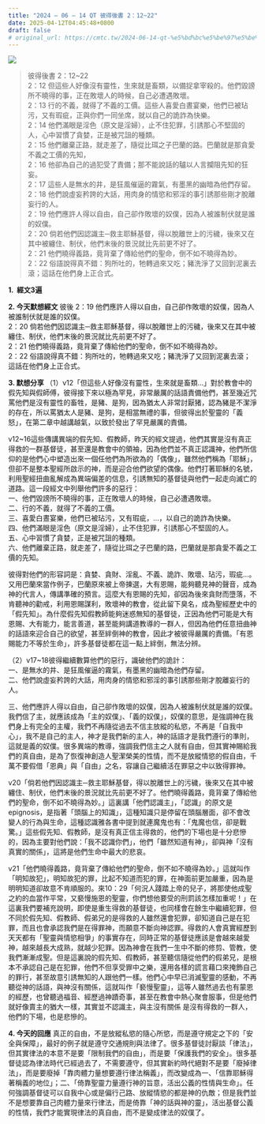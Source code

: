 ```yaml
---
title: "2024 – 06 – 14 QT 彼得後書 2：12~22"
date: 2025-04-12T04:45:48+0800
draft: false
# original_url: https://cmtc.tw/2024-06-14-qt-%e5%bd%bc%e5%be%97%e5%be%8c%e6%9b%b8-2%ef%bc%9a1222
---
```


![](/images/qt.jpg)
> 彼得後書 2：12\~22  
> 2：12 但這些人好像沒有靈性，生來就是畜類，以備捉拿宰殺的。他們毀謗所不曉得的事，正在敗壞人的時候，自己必遭遇敗壞。  
> 2：13 行的不義，就得了不義的工價。這些人喜愛白晝宴樂，他們已被玷污，又有瑕疵，正與你們一同坐席，就以自己的詭詐為快樂。  
> 2：14 他們滿眼是淫色（原文是淫婦），止不住犯罪，引誘那心不堅固的人，心中習慣了貪婪，正是被咒詛的種類。  
> 2：15 他們離棄正路，就走差了，隨從比珥之子巴蘭的路。巴蘭就是那貪愛不義之工價的先知，  
> 2：16 他卻為自己的過犯受了責備；那不能說話的驢以人言攔阻先知的狂妄。  
> 2：17 這些人是無水的井，是狂風催逼的霧氣，有墨黑的幽暗為他們存留。  
> 2：18 他們說虛妄矜誇的大話，用肉身的情慾和邪淫的事引誘那些剛才脫離妄行的人。  
> 2：19 他們應許人得以自由，自己卻作敗壞的奴僕，因為人被誰制伏就是誰的奴僕。  
> 2：20 倘若他們因認識主─救主耶穌基督，得以脫離世上的污穢，後來又在其中被纏住、制伏，他們末後的景況就比先前更不好了。  
> 2：21 他們曉得義路，竟背棄了傳給他們的聖命，倒不如不曉得為妙。  
> 2：22 俗語說得真不錯：狗所吐的，牠轉過來又吃；豬洗淨了又回到泥裏去滾；這話在他們身上正合式。

**1.  經文3遍**

**2. 今天默想經文**
彼後 2：19 他們應許人得以自由，自己卻作敗壞的奴僕，因為人被誰制伏就是誰的奴僕。  
2：20 倘若他們因認識主─救主耶穌基督，得以脫離世上的污穢，後來又在其中被纏住、制伏，他們末後的景況就比先前更不好了。  
2：21 他們曉得義路，竟背棄了傳給他們的聖命，倒不如不曉得為妙。  
2：22 俗語說得真不錯：狗所吐的，牠轉過來又吃；豬洗淨了又回到泥裏去滾；這話在他們身上正合式。

**3. 默想分享**
（1）v12「但這些人好像沒有靈性，生來就是畜類…」對於教會中的假先知與假師傅，彼得接下來以極為罕見，非常嚴厲的話語責備他們，甚至幾近咒罵他們是沒有靈性的畜牲，是豬、是狗，因為猶太人非常討厭猪，認為豬是不潔淨的存在，所以罵猶太人是豬、是狗，是相當無禮的事，但彼得出於聖靈的「義怒」，在第二章中越講越氣，以致於發出了罕見嚴厲的責備。

v12\~16這些傳講異端的假先知、假教師，昨天的經文提過，他們其實是沒有真正得救的一群基督徒，甚至還是教會中的領袖，因為他們並不真正認識神，他們所信仰的是他們心中塑造出來一個任他們為所欲為的「偶像」，雖然他們稱為「耶穌」，但卻不是整本聖經所啟示的神，而是迎合他們欲望的偶像。他們打著耶穌的名號，利用聖經扭曲亂解成為異端偏差的信息，引誘無知的基督徒與他們一起走向滅亡的道路。這一段經文中列舉他們許多的惡行：  
一、他們毀謗所不曉得的事，正在敗壞人的時候，自己必遭遇敗壞。  
二、行的不義，就得了不義的工價。  
三、喜愛白晝宴樂，他們已被玷污，又有瑕疵，…，以自己的詭詐為快樂。  
四、他們滿眼是淫色（原文是淫婦），止不住犯罪，引誘那心不堅固的人。  
五、心中習慣了貪婪，正是被咒詛的種類。  
六、他們離棄正路，就走差了，隨從比珥之子巴蘭的路，巴蘭就是那貪愛不義之工價的先知。

彼得對他們的形容詞是：貪婪、貪財、淫亂、不義、詭詐、敗壞、玷污，瑕疵…。又用巴蘭來當作例子，巴蘭原來被上帝揀選，大有恩賜，能夠聽見神的聲音，成為神的代言人，傳講準確的預言。這麼大有恩賜的先知，卻因為後來貪財而墮落，不肯聽神的勸戒，利用恩賜謀利，敗壞神的教會，從此留下臭名，成為聖經歷史中的「假先知」。為什麼假先知假教師能夠迷惑無知的基督徒，正因為他們可能是大有恩賜、大有能力，能言善道，甚至能夠講道教導的一群人，但因為他們任意扭曲神的話語來迎合自己的欲望，甚至絆倒神的教會，因此才被彼得嚴厲的責備。「有恩賜能力不等於生命」，許多基督徒都在這一點上絆倒，無法分辨。

（2）v17\~18彼得繼續數算他們的惡行，識破他們的詭計：  
一、是無水的井、是狂風催逼的霧氣，有墨黑的幽暗為他們存留。  
二、他們說虛妄矜誇的大話，用肉身的情慾和邪淫的事引誘那些剛才脫離妄行的人。

三、他們應許人得以自由，自己卻作敗壞的奴僕，因為人被誰制伏就是誰的奴僕。  
我們信了主，就應該成為「主的奴僕」、「義的奴僕」，奴僕的意思，是強調神在我們身上有完全的主權，我們不再隨從過去不信主放縱的私慾，不再是「自我中心」，我不是自己的主人，神才是我們新的主人，神的話語才是我們遵行的準則，這就是義的奴僕。很多異端的教導，強調我們信主之人就有自由，但其實神賜給我們的真自由，是為了恢復神創造人聖潔榮美的性情，而不是放縱情慾的假自由，千萬不要假借「恩典」與「自由」之名，容讓自己繼續活在罪惡之中以致得罪神。

v20「倘若他們因認識主─救主耶穌基督，得以脫離世上的污穢，後來又在其中被纏住、制伏，他們末後的景況就比先前更不好了。他們曉得義路，竟背棄了傳給他們的聖命，倒不如不曉得為妙。」這裏講「他們認識主」，「認識」的原文是epignosis，是指著「頭腦上的知識」，這種知識只是停留在頭腦層面，卻不會改變人的行為與生命，這種認識雅各書中提到就連魔鬼也有：「鬼魔也信，卻是戰驚。」這些假先知、假教師，是沒有真正信主得救的，他們的下場也是十分悲慘的，因為主要對他們說：「我不認識你們」，他們「雖然知道有神」，卻與神「沒有真實的關係」，這將是他們生命中最大的悲哀。

v21「他們曉得義路，竟背棄了傳給他們的聖命，倒不如不曉得為妙。」這就叫作「明知故犯」，明知故犯的罪，比起不知道而犯的罪，在神面前更加嚴重，因為是明明知道卻故意不肯順服的。來10：29「何況人踐踏上帝的兒子，將那使他成聖之約的血當作平常，又褻慢施恩的聖靈，你們想他要受的刑罰該怎樣加重呢！」在這裏我們要補充說明，即使是重生得救的基督徒，也同樣會在餘生中繼續犯罪，但不同於假先知、假教師、假弟兄的是得救的人雖然還會犯罪，卻知道自己是在犯罪，而且也會承認我們是在得罪神，而願意不斷向神認罪。得救的人會真實經歷到天天都有「聖靈與情慾相爭」的事實存在，同時正常的基督徒應該是會越來越愛神，越來越長大成熟，就越少犯罪。因為神會在我們一生中不斷的修剪、管教，使我們漸漸成聖。但是這裏說的假先知、假教師，甚至聽信隨從他們的假弟兄，是根本不承認自己是在犯罪，他們不但享受罪中之樂，還用各樣的謊言藉口來掩飾自己的罪行，甚至故意引誘無知的人跟他們一樣。他們心中早已消滅聖靈的感動，不再聽從神的話語，與神沒有關係，這就叫作「褻慢聖靈」，這等人雖然過去也有蒙恩的經歷，也曾聽過福音、經歷過神蹟奇事，甚至在教會中熱心聚會服事，但是他們就好像賣主的猶大一樣，其實並不認識主，與主沒有關係 是沒有得救的一群人，他們的下場，也是悲慘的。

**4. 今天的回應**
真正的自由，不是放縱私慾的隨心所慾，而是遵守規定之下的「安全與保障」，最好的例子就是遵守交通規則與法律了。很多基督徒討厭談「律法」，但其實律法的本意不是要「限制我們的自由」，而是要「保護我們的安全」。很多基督徒認為律法時代已經過去了，不需要遵守，但其實新約時代絕對不是要「廢掉律法」，而是要廢掉「靠肉體力量想要遵行律法稱義」，而改變成為一、「信靠耶穌得著稱義的地位」；二、「倚靠聖靈力量遵行神的旨意，活出公義的性情與生命」。任何強調基督徒可以自我中心或是偏行己路、放縱情慾的都是神的仇敵；但是我們並不是想要靠自己肉體力量來行律法，而是倚靠「神的話與神的靈」，活出基督公義的性情，我們才能實現律法的真自由，而不是變成律法的奴僕了。
